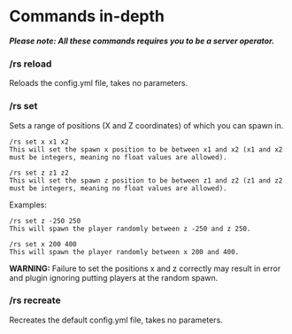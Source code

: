 # Commands in-depth

***Please note: All these commands requires you to be a server operator.***

### /rs reload
Reloads the config.yml file, takes no parameters.

### /rs set
Sets a range of positions (X and Z coordinates) of which you can spawn in.

    /rs set x x1 x2
    This will set the spawn x position to be between x1 and x2 (x1 and x2 must be integers, meaning no float values are allowed).

    /rs set z z1 z2
    This will set the spawn z position to be between z1 and z2 (z1 and z2 must be integers, meaning no float values are allowed).

Examples:

    /rs set z -250 250
    This will spawn the player randomly between z -250 and z 250.

    /rs set x 200 400
    This will spawn the player randomly between x 200 and 400.

**WARNING:** Failure to set the positions x and z correctly may result in error and plugin ignoring putting players at the random spawn.

### /rs recreate
Recreates the default config.yml file, takes no parameters.
